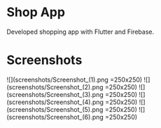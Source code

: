 # Shop App
Developed shopping app with Flutter and Firebase.

# Screenshots
![](screenshots/Screenshot_(1).png =250x250)
![](screenshots/Screenshot_(2).png =250x250)
![](screenshots/Screenshot_(3).png =250x250)
![](screenshots/Screenshot_(4).png =250x250)
![](screenshots/Screenshot_(5).png =250x250)
![](screenshots/Screenshot_(6).png =250x250)
